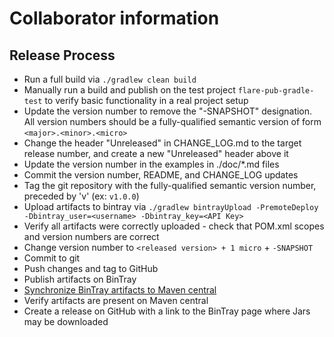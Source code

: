 # Collaborator information

## Release Process

* Run a full build via `./gradlew clean build`
* Manually run a build and publish on the test project `flare-pub-gradle-test` to verify basic functionality in a real project setup
* Update the version number to remove the "-SNAPSHOT" designation. All version numbers should be a fully-qualified semantic version of form `<major>.<minor>.<micro>`
* Change the header "Unreleased" in CHANGE_LOG.md to the target release number, and create a new "Unreleased" header above it
* Update the version number in the examples in ./doc/*.md files
* Commit the version number, README, and CHANGE_LOG updates
* Tag the git repository with the fully-qualified semantic version number, preceded by 'v' (ex: `v1.0.0`)
* Upload artifacts to bintray via `./gradlew bintrayUpload -PremoteDeploy -Dbintray_user=<username> -Dbintray_key=<API Key>`
* Verify all artifacts were correctly uploaded - check that POM.xml scopes and version numbers are correct
* Change version number to `<released version> + 1 micro` + `-SNAPSHOT`
* Commit to git
* Push changes and tag to GitHub
* Publish artifacts on BinTray
* [Synchronize BinTray artifacts to Maven central](https://bintray.com/docs/usermanual/uploads/uploads_syncingwiththirdpartyplatforms.html)
* Verify artifacts are present on Maven central
* Create a release on GitHub with a link to the BinTray page where Jars may be downloaded
